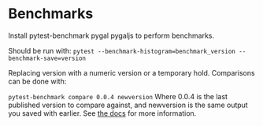 # Benchmarks
Install pytest-benchmark pygal pygaljs to perform benchmarks.

Should be run with:
```pytest --benchmark-histogram=benchmark_version --benchmark-save=version```

Replacing version with a numeric version or a temporary hold. Comparisons can be done with:

```pytest-benchmark compare 0.0.4 newversion```
Where 0.0.4 is the last published version to compare against, and newversion is the same output you saved with earlier. See [the docs](https://pytest-benchmark.readthedocs.io/en/latest/comparing.html) for more information.
